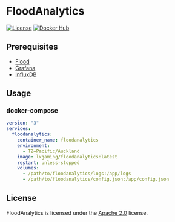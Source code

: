 # FloodAnalytics

[![License](https://img.shields.io/github/license/LXGaming/FloodAnalytics?label=License&cacheSeconds=86400)](https://github.com/LXGaming/FloodAnalytics/blob/main/LICENSE)
[![Docker Hub](https://img.shields.io/docker/v/lxgaming/floodanalytics/latest?label=Docker%20Hub)](https://hub.docker.com/r/lxgaming/floodanalytics)

## Prerequisites
- [Flood](https://flood.js.org/)
- [Grafana](https://grafana.com/)
- [InfluxDB](https://www.influxdata.com/)

## Usage
### docker-compose
```yaml
version: "3"
services:
  floodanalytics:
    container_name: floodanalytics
    environment:
      - TZ=Pacific/Auckland
    image: lxgaming/floodanalytics:latest
    restart: unless-stopped
    volumes:
      - /path/to/floodanalytics/logs:/app/logs
      - /path/to/floodanalytics/config.json:/app/config.json
```

## License
FloodAnalytics is licensed under the [Apache 2.0](https://github.com/LXGaming/FloodAnalytics/blob/main/LICENSE) license.